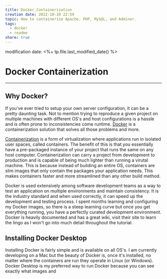 ```yaml
---  
title: Docker_Containerization  
creation date: 2022-10-20 22:59  
topic: How to containerize Apache, PHP, MySQL, and Adminer.  
tags:  
  - docker  
  - readme  
share: true  
---  
```

  
modification date: <%+ tp.file.last_modified_date() %>  
# Docker Containerization  
---  
## Why Docker?  
  
 If you've ever tried to setup your own server configuration, it can be a pretty daunting task. Not to mention trying to reproduce a given project on multiple machines with different OS's and host configurations is a hassle and is often prone to inconsistencies come runtime. [Docker](https://www.docker.com) is a containerization solution that solves all those problems and more.   
  
[Containerization](https://www.citrix.com/solutions/app-delivery-and-security/what-is-containerization.html) is a form of virtualization where applications run in isolated user spaces, called containers. The benefit of this is that you essentially have a pre-packaged instance of your project that runs the same on any host computer. Containerization can carry a project from development to production and is capable of being much lighter than running a virutal machine. This is because instead of building an entire OS, containers are slim images that only contain the packages your application needs. This makes containers faster and more streamlined than any other build method.   
  
Docker is used extensively among software development teams as a way to test an application on multiple environments and maintain consistency. It is the industry standard and when used correctly, it can speed up the development and testing process. I spent months learning and configuring my Docker images, so there is a steep learning curve but once you get everything running, you have a perfectly curated development environment. Docker is heavily documented and has a great wiki, visit their site to learn the lingo as I won't go into much detail throughout the tutorial.  
  
## Installing Docker Desktop  
  
Installing Docker is fairly simple and is available on all OS's. I am currently developing on a Mac but the beauty of Docker is, once it's installed,  no matter where the containers are run they operate in Linux (or Windows). Docker Desktop is my preferred way to run Docker because you can see exactly what images and 